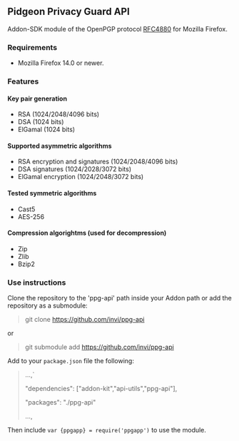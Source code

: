 ## Pidgeon Privacy Guard API

Addon-SDK module of the OpenPGP protocol [RFC4880](http://tools.ietf.org/html/rfc4880) for Mozilla Firefox. 

### Requirements

* Mozilla Firefox 14.0 or newer.

### Features

#### Key pair generation

* RSA (1024/2048/4096 bits)
* DSA (1024 bits)
* ElGamal (1024 bits)

#### Supported asymmetric algorithms

* RSA encryption and signatures (1024/2048/4096 bits)
* DSA signatures (1024/2028/3072 bits)
* ElGamal encryption (1024/2048/3072 bits)

#### Tested symmetric algorithms

* Cast5
* AES-256

#### Compression algorightms (used for decompression)

* Zip
* Zlib
* Bzip2

### Use instructions

Clone the repository to the 'ppg-api' path inside your Addon path or add the repository as a submodule:

> git clone https://github.com/invi/ppg-api

or

> git submodule add https://github.com/invi/ppg-api

Add to your `package.json` file the following:

> ...,`
>
> "dependencies": ["addon-kit","api-utils","ppg-api"],
>
> "packages": "./ppg-api"
>
> ...,

Then include `var {ppgapp} = require('ppgapp')` to use the module.
